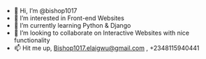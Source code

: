 - 👋 Hi, I’m @bishop1017
- 👀 I’m interested in Front-end Websites 
- 🌱 I’m currently learning Python & Django
- 💞️ I’m looking to collaborate on Interactive Websites with nice functionality 
- 📫 Hit me up, Bishop1017.elaigwu@gmail.com , +2348115940441

<!---
bishop1017/bishop1017 is a ✨ special ✨ repository because its `README.md` (this file) appears on your GitHub profile.
You can click the Preview link to take a look at your changes.
--->
